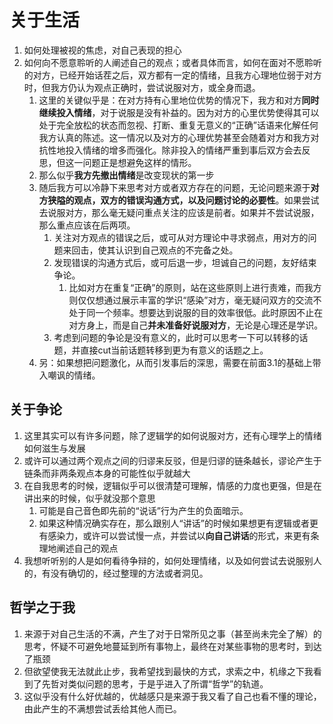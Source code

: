 # 关于生活
1. 如何处理被视的焦虑，对自己表现的担心
2. 如何向不愿意聆听的人阐述自己的观点；或者具体而言，如何在面对不愿聆听的对方，已经开始话茬之后，双方都有一定的情绪，且我方心理地位弱于对方时，但我方仍认为观点正确时，尝试说服对方，或全身而退。
   1. 这里的关键似乎是：在对方持有心里地位优势的情况下，我方和对方**同时继续投入情绪**，对于说服是没有补益的。因为对方的心里优势使得其可以处于完全放松的状态而忽视、打断、重复无意义的“正确”话语来化解任何我方认真的陈述。这一情况以及对方的心理优势甚至会随着对方和我方对抗性地投入情绪的增多而强化。除非投入的情绪严重到事后双方会去反思，但这一问题正是想避免这样的情形。
   2. 那么似乎**我方先撤出情绪**是改变现状的第一步
   3. 随后我方可以冷静下来思考对方或者双方存在的问题，无论问题来源于**对方狭隘的观点，双方的错误沟通方式，以及问题讨论的必要性**。如果尝试去说服对方，那么毫无疑问重点关注的应该是前者。如果并不尝试说服，那么重点应该在后两项。
      1. 关注对方观点的错误之后，或可从对方理论中寻求弱点，用对方的问题来回击，使其认识到自己观点的不完备之处。
      2. 发现错误的沟通方式后，或可后退一步，坦诚自己的问题，友好结束争论。
         1. 比如对方在重复“正确”的原则，站在这些原则上进行责难，而我方则仅仅想通过展示丰富的学识“感染”对方，毫无疑问双方的交流不处于同一个频率。想要达到说服的目的效率很低。此时原因不止在对方身上，而是自己**并未准备好说服对方**，无论是心理还是学识。
      3. 考虑到问题的争论是没有意义的，此时可以思考一下可以转移的话题，并直接cut当前话题转移到更为有意义的话题之上。
   4. 另：如果想把问题激化，从而引发事后的深思，需要在前面3.1的基础上带入嘲讽的情绪。

## 关于争论
1. 这里其实可以有许多问题，除了逻辑学的如何说服对方，还有心理学上的情绪如何滋生与发展
2. 或许可以通过两个观点之间的归谬来反驳，但是归谬的链条越长，谬论产生于链条而非两条观点本身的可能性似乎就越大
3. 在自我思考的时候，逻辑似乎可以很清楚可理解，情感的力度也更强，但是在讲出来的时候，似乎就没那个意思
   1. 可能是自己音色即先前的“说话”行为产生的负面暗示。
   2. 如果这种情况确实存在，那么跟别人“讲话”的时候如果想更有逻辑或者更有感染力，或许可以尝试慢一点，并尝试以**向自己讲话**的形式，来更有条理地阐述自己的观点
4. 我想听听别的人是如何看待争辩的，如何处理情绪，以及如何尝试去说服别人的，有没有确切的，经过整理的方法或者洞见。

## 哲学之于我
1. 来源于对自己生活的不满，产生了对于日常所见之事（甚至尚未完全了解）的思考，怀疑不可避免地蔓延到所有事物上，最终在对某些事物的思考时，到达了瓶颈
2. 但欲望使我无法就此止步，我希望找到最快的方式，求索之中，机缘之下我看到了先哲对类似问题的思考，于是乎进入了所谓“哲学”的轨道。
3. 这似乎没有什么好优越的，优越感只是来源于我又看了自己也看不懂的理论，由此产生的不满想尝试丢给其他人而已。